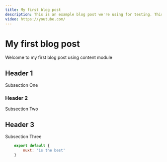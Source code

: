 ```yaml
---
title: My first blog post
description: This is an example blog post we're using for testing. This is an example blog post we're using for testing. This is an example blog post we're using for testing.
video: https://youtube.com/
---
```

# My first blog post

Welcome to my first blog post using content module

## Header 1

Subsection One

### Header 2

Subsection Two

## Header 3

Subsection Three

```javascript
    export default {
        nuxt: 'is the best'
    }
```
